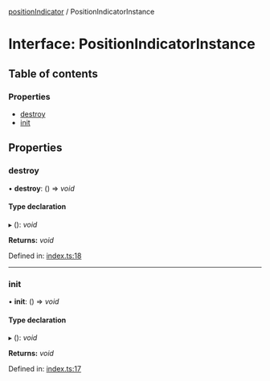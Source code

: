 [positionIndicator](../README.md) / PositionIndicatorInstance

# Interface: PositionIndicatorInstance

## Table of contents

### Properties

- [destroy](positionindicatorinstance.md#destroy)
- [init](positionindicatorinstance.md#init)

## Properties

### destroy

• **destroy**: () => *void*

#### Type declaration

▸ (): *void*

**Returns:** *void*

Defined in: [index.ts:18](https://github.com/kunukn/position-indicator/blob/76e7ac0/src/index.ts#L18)

___

### init

• **init**: () => *void*

#### Type declaration

▸ (): *void*

**Returns:** *void*

Defined in: [index.ts:17](https://github.com/kunukn/position-indicator/blob/76e7ac0/src/index.ts#L17)
